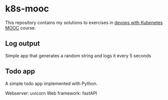 # k8s-mooc

This repository contains my solutions to exercises in [devops with Kubenetes MOOC](https://devopswithkubernetes.com/) course.

## Log output

Simple app that generates a random string and logs it every 5 seconds

## Todo app

A simple todo app implemented with Python.

Webserver: uvicorn
Web framework: fastAPI
